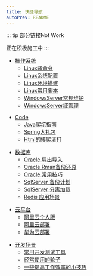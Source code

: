 ```yaml
---
title: 快捷导航
autoPrev: README
---
```

::: tip
部分链接Not Work

正在积极施工中
:::
<div class="table-of-contents">
  <ul>
    <li><a href="/guide/discussion-board">操作系统</a>
      <ul>
        <li><a href="#sub-heading-1">Linux骚命令</a></li>
        <li><a href="#sub-heading-1">Linux系统配置</a></li>
        <li><a href="#sub-heading-1">Linux环境搭建</a></li>
        <li><a href="#sub-heading-1">Linux常用脚本</a></li>
        <li><a href="#sub-heading-2">WindowsServer常规维护</a></li>
        <li><a href="#sub-heading-2">WindowsServer域管理</a></li>
      </ul>
    </li>
  </ul>
  <ul>
    <li><a href="/guide/discussion-board">Code</a>
      <ul>
        <li><a href="#sub-heading-1">Java爬坑指南</a></li>
        <li><a href="#sub-heading-1">Spring大礼包</a></li>
        <li><a href="#sub-heading-1">Html的摸爬滚打</a></li>
      </ul>
    </li>
  </ul>
  <ul>
    <li><a href="/guide/discussion-board">数据库</a>
      <ul>
        <li><a href="#sub-heading-1">Oracle 导出导入</a></li>
        <li><a href="#sub-heading-1">Oracle Rman备份还原</a></li>
        <li><a href="#sub-heading-1">Oracle 常用技巧</a></li>
        <li><a href="#sub-heading-1">SqlServer 备份计划</a></li>
        <li><a href="#sub-heading-1">SqlServer 分离加载</a></li>
        <li><a href="#sub-heading-1">Redis 应用场景</a></li>
      </ul>
    </li>
  </ul>
   <ul>
    <li><a href="/guide/discussion-board">云平台</a>
      <ul>
        <li><a href="#sub-heading-1">阿里云个人版</a></li>
        <li><a href="#sub-heading-1">阿里云部署</a></li>
        <li><a href="#sub-heading-1">华为云部署</a></li>
      </ul>
    </li>
  </ul>
   <ul>
    <li><a href="/guide/discussion-board">开发场景</a>
      <ul>
        <li><a href="#sub-heading-1">常用开发测试工具</a></li>
        <li><a href="#sub-heading-1">经常使用的轮子</a></li>
        <li><a href="#sub-heading-1">一些提高工作效率的小技巧</a></li>
      </ul>
    </li>
  </ul>
</div>

